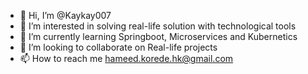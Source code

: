 - 👋 Hi, I’m @Kaykay007
- 👀 I’m interested in solving real-life solution with technological tools
- 🌱 I’m currently learning Springboot, Microservices and Kubernetics
- 💞️ I’m looking to collaborate on Real-life projects
- 📫 How to reach me hameed.korede.hk@gmail.com

<!---
Kaykay007/Kaykay007 is a ✨ special ✨ repository because its `README.md` (this file) appears on your GitHub profile.
You can click the Preview link to take a look at your changes.
--->
